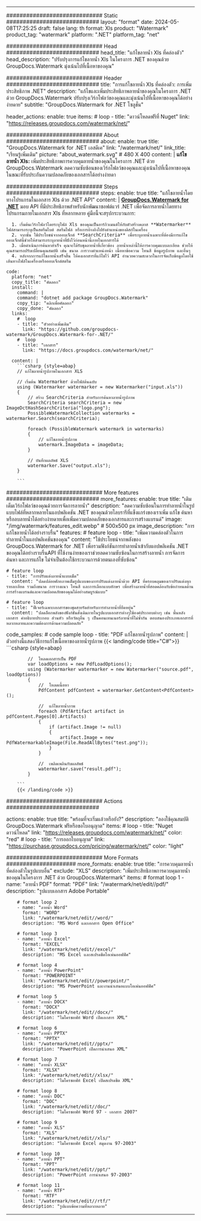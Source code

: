 
---
############################# Static ############################
layout: "format"
date:  2024-05-08T17:25:25
draft: false
lang: th
format: Xls
product: "Watermark"
product_tag: "watermark"
platform: ".NET"
platform_tag: "net"

############################# Head ############################
head_title: "แก้ไขลายน้ำ Xls ที่คล่องตัว"
head_description: "ปรับปรุงการแก้ไขลายน้ำ Xls ในโครงการ .NET ของคุณด้วย GroupDocs.Watermark มุ่งเน้นไปที่เนื้อหาของคุณ"

############################# Header ############################
title: "การแก้ไขลายน้ำ Xls ที่คล่องตัว: การเพิ่มประสิทธิภาพ .NET" 
description: "แก้ไขและเพิ่มประสิทธิภาพลายน้ำของคุณในโครงการ .NET ด้วย GroupDocs.Watermark ปรับปรุงเวิร์กโฟลว์ของคุณและมุ่งเน้นไปที่เนื้อหาของคุณได้อย่างง่ายดาย"
subtitle: "GroupDocs.Watermark for .NET โซลูชั่น" 

header_actions:
  enable: true
  items:
    #  loop
    - title: "ดาวน์โหลดฟรีที่ Nuget"
      link: "https://releases.groupdocs.com/watermark/net/"
      
############################# About ############################
about:
    enable: true
    title: "GroupDocs.Watermark for .NET เอสดีเค"
    link: "/watermark/net/"
    link_title: "เรียนรู้เพิ่มเติม"
    picture: "about_watermark.svg" # 480 X 400
    content: |
       **แก้ไขลายน้ำ Xls:** เพิ่มประสิทธิภาพการควบคุมลายน้ำของคุณในโครงการ .NET ด้วย GroupDocs.Watermark ลดความซับซ้อนของเวิร์กโฟลว์ของคุณและมุ่งเน้นไปที่เนื้อหาของคุณในขณะที่รับประกันความปลอดภัยของเอกสารได้อย่างง่ายดา

############################# Steps ############################
steps:
    enable: true
    title: "แก้ไขลายน้ำโดยทางโปรแกรมในเอกสาร Xls ด้วย .NET API"
    content: |
      **[GroupDocs.Watermark for .NET](https://products.groupdocs.com/watermark/net/)** มอบ API ที่มีประสิทธิภาพสำหรับนักพัฒนาซอฟต์แวร์ .NET เพื่อจัดการลายน้ำโดยทางโปรแกรมภายในเอกสาร Xls ที่หลากหลาย คู่มือนี้จะสรุปกระบวนการ:
      
      1. เริ่มต้นเวิร์กโฟลว์โดยระบุไฟล์ Xls ของคุณเป็นอาร์กิวเมนต์ให้กับตัวสร้างคลาส **Watermarker** ไฟล์สามารถระบุเป็นสตรีมไบต์ สตรีมไฟล์ หรือการอ้างอิงไปยังตำแหน่งของดิสก์ในเครื่อง
      2. จากนั้น ใช้ประโยชน์จากออบเจ็กต์ **SearchCriteria** เพื่อระบุลายน้ำเฉพาะที่ต้องมีการแก้ไข ออบเจ็กต์นี้ช่วยให้สามารถระบุลายน้ำที่ฝังไว้ก่อนหน้านี้ภายในเอกสารได้
      3. เมื่อดำเนินการค้นหาสำเร็จ คุณจะได้รับชุดลายน้ำที่เกี่ยวข้อง ลายน้ำเหล่านี้ให้การควบคุมแบบละเอียด ช่วยให้คุณสามารถปรับเปลี่ยนคุณสมบัติ เช่น ขนาด การวางตำแหน่งหน้า เนื้อหาข้อความ โทนสี ข้อมูลรูปภาพ และอื่นๆ
      4. หลังจากการแก้ไขลายน้ำเสร็จสิ้น ให้คงเอกสารที่แก้ไขไว้ API อำนวยความสะดวกในการจัดเก็บข้อมูลโดยใช้เส้นทางไฟล์ในเครื่องหรือออบเจ็กต์สตรีม
   
    code:
      platform: "net"
      copy_title: "คัดลอก"
      install:
        command: |
        command: "dotnet add package GroupDocs.Watermark"
        copy_tip: "คลิกเพื่อคัดลอก"
        copy_done: "คัดลอก"
      links:
        #  loop
        - title: "ตัวอย่างเพิ่มเติม"
          link: "https://github.com/groupdocs-watermark/GroupDocs.Watermark-for-.NET/"
        #  loop
        - title: "เอกสาร"
          link: "https://docs.groupdocs.com/watermark/net/"
          
      content: |
        ```csharp {style=abap}
        // แก้ไขลายน้ำรูปภาพในเอกสาร XLS

        // เริ่มต้น Watermarker ด้วยไฟล์ต้นฉบับ
        using (Watermarker watermarker = new Watermarker("input.xls"))
        {
            // สร้าง SearchCriteria สำหรับการค้นหาลายน้ำรูปภาพ
            SearchCriteria searchCriteria = new ImageDctHashSearchCriteria("logo.png");
            PossibleWatermarkCollection watermarks = watermarker.Search(searchCriteria);

            foreach (PossibleWatermark watermark in watermarks)
            {
                // แก้ไขลายน้ำรูปภาพ
                watermark.ImageData = imageData;
            }

            // บันทึกผลลัพธ์ XLS
            watermarker.Save("output.xls");
        }
        
        ```     

############################# More features ############################
more_features:
  enable: true
  title: "เติมเต็มเวิร์กโฟลว์ของคุณด้วยการจัดการลายน้ำ"
  description: "ลดความซับซ้อนในการทำลายน้ำในรูปแบบไฟล์ที่หลากหลายในแอปพลิเคชัน .NET ของคุณด้วยไลบรารีที่แข็งแกร่งของเราเพิ่ม แก้ไข ค้นหา หรือลบลายน้ำได้อย่างง่ายดายเพื่อเพิ่มความปลอดภัยของเอกสารและการสร้างแบรนด์"
  image: "/img/watermark/features_edit.webp" # 500x500 px
  image_description: "การแก้ไขลายน้ำได้อย่างราบรื่น"
  features:
    # feature loop
    - title: "เพิ่มความคล่องตัวในการทำลายน้ำในแอปพลิเคชันของคุณ"
      content: "ใช้ประโยชน์จากพลังของ GroupDocs.Watermark for .NET เพื่อรวมฟังก์ชันการทำลายน้ำเข้ากับแอปพลิเคชัน .NET ของคุณได้อย่างราบรื่นAPI ที่ใช้งานง่ายของเราช่วยลดความซับซ้อนในการสร้างลายน้ำ การจัดการ ค้นหา และการแก้ไข ไม่จำเป็นต้องใช้กระบวนการด้วยตนเองที่ซับซ้อน"

    # feature loop
    - title: "การปรับแต่งลายน้ำแบบเม็ด"
      content: "ปลดปล่อยศักยภาพเต็มรูปแบบของการปรับแต่งลายน้ำด้วย API ที่ครอบคลุมของเราปรับแต่งทุกรายละเอียด รวมถึงขนาด การวางแนว โทนสี และการเลือกแบบอักษร เพื่อสร้างลายน้ำที่สอดคล้องกับข้อกำหนดด้านการสร้างแบรนด์และความปลอดภัยของคุณได้อย่างสมบูรณ์แบบ"

    # feature loop
    - title: "ฟีเจอร์เฉพาะเอกสารของชุดสายรัดสำหรับการทำลายน้ำที่ยืดหยุ่น"
      content: "ปลดล็อกพลังของฟังก์ชันดั้งเดิมภายในรูปแบบเอกสารต่างๆใช้องค์ประกอบต่างๆ เช่น พื้นหลังเอกสาร คำอธิบายประกอบ ส่วนหัว หรือวัตถุอื่น ๆ เป็นคอนเทนเนอร์ลายน้ำที่ไม่ซ้ำกัน ตอบสนองประเภทเอกสารที่หลากหลายและความต้องการด้านความปลอดภัย"
      
  code_samples:
    # code sample loop
    - title: "PDF แก้ไขลายน้ำรูปภาพ"
      content: |
        ตัวอย่างนี้แสดงวิธีการแก้ไขเนื้อหาของลายน้ำรูปภาพ
        {{< landing/code title="C#">}}
        ```csharp {style=abap}
        
            //  โหลดเอกสารเป็น PDF
            var loadOptions = new PdfLoadOptions();
            using (Watermarker watermarker = new Watermarker("source.pdf", loadOptions))
            {
                //  โหลดเนื้อหา
                PdfContent pdfContent = watermarker.GetContent<PdfContent>();

                //  แก้ไขลายน้ำภาพ
                foreach (PdfArtifact artifact in pdfContent.Pages[0].Artifacts)
                {
                    if (artifact.Image != null)
                    {
                        artifact.Image = new PdfWatermarkableImage(File.ReadAllBytes("test.png"));
                    }
                }

                //  เพลิดเพลินกับผลลัพธ์
                watermarker.save("result.pdf");
            }

        ```
        {{< /landing/code >}}


############################# Actions ############################

actions:
  enable: true
  title: "พร้อมที่จะเริ่มแล้วหรือยัง?"
  description: "ลองใช้คุณสมบัติ GroupDocs.Watermark ฟรีหรือขอใบอนุญาต"
  items:
    #  loop
    - title: "Nuget ดาวน์โหลด"
      link: "https://releases.groupdocs.com/watermark/net/"
      color: "red"
        #  loop
    - title: "การออกใบอนุญาต"
      link: "https://purchase.groupdocs.com/pricing/watermark/net/"
      color: "light"


############################# More Formats #####################
more_formats:
    enable: true
    title: "การควบคุมลายน้ำที่คล่องตัวในรูปแบบอื่น"
    exclude: "XLS"
    description: "เพิ่มประสิทธิภาพการควบคุมลายน้ำของคุณในโครงการ .NET ด้วย GroupDocs.Watermark"
    items: 
        # format loop 1
        - name: "ลายน้ำ PDF"
          format: "PDF"
          link: "/watermark/net/edit//pdf/"
          description: "รูปแบบเอกสาร Adobe Portable"

        # format loop 2
        - name: "ลายน้ำ Word"
          format: "WORD"
          link: "/watermark/net/edit//word/"
          description: "MS Word และเอกสาร Open Office"
          
        # format loop 3
        - name: "ลายน้ำ Excel"
          format: "EXCEL"
          link: "/watermark/net/edit//excel/"
          description: "MS Excel และสเปรดชีตโอเพ่นออฟฟิศ"

        # format loop 4
        - name: "ลายน้ำ PowerPoint"
          format: "POWERPOINT"
          link: "/watermark/net/edit//powerpoint/"
          description: "MS PowerPoint และงานนำเสนอแบบโอเพ่นออฟฟิศ"

        # format loop 5
        - name: "ลายน้ำ DOCX"
          format: "DOCX"
          link: "/watermark/net/edit//docx/"
          description: "ไมโครซอฟท์ Word เปิดเอกสาร XML"
          
        # format loop 6
        - name: "ลายน้ำ PPTX"
          format: "PPTX"
          link: "/watermark/net/edit//pptx/"
          description: "PowerPoint เปิดการนำเสนอ XML"
          
        # format loop 7
        - name: "ลายน้ำ XLSX"
          format: "XLSX"
          link: "/watermark/net/edit//xlsx/"
          description: "ไมโครซอฟท์ Excel เปิดสเปรดชีต XML"

        # format loop 8
        - name: "ลายน้ำ DOC"
          format: "DOC"
          link: "/watermark/net/edit//doc/"
          description: "ไมโครซอฟท์ Word 97 - เอกสาร 2007"

        # format loop 9
        - name: "ลายน้ำ XLS"
          format: "XLS"
          link: "/watermark/net/edit//xls/"
          description: "ไมโครซอฟท์ Excel สมุดงาน 97-2003"

        # format loop 10
        - name: "ลายน้ำ PPT"
          format: "PPT"
          link: "/watermark/net/edit//ppt/"
          description: "PowerPoint การนำเสนอ 97-2003"

        # format loop 11
        - name: "ลายน้ำ RTF"
          format: "RTF"
          link: "/watermark/net/edit//rtf/"
          description: "รูปแบบข้อความที่หลากหลาย"

---